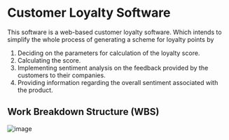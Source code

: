 # Customer Loyalty Software 
This software is a web-based customer loyalty software. Which intends to simplify the whole process of generating a scheme for loyalty points by
1. Deciding on the parameters for calculation of the loyalty score.
2. Calculating the score.
3. Implementing sentiment analysis on the feedback provided by the customers to their 
companies.
4. Providing information regarding the overall sentiment associated with the product.

## Work Breakdown Structure (WBS)
![image](https://github.com/tanvi0904/Customer_Loyalty_Software/assets/79040060/ef48ff19-e46a-4f37-87d8-69774edeeb95)
